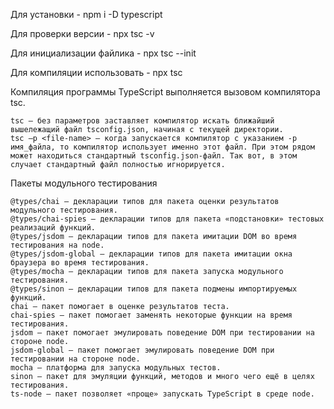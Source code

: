 Для установки - npm i -D typescript

Для проверки версии - npx tsc -v

Для инициализации файлика - npx tsc --init

Для компиляции использовать - npx tsc

Компиляция программы TypeScript выполняется вызовом компилятора tsc.

    tsc — без параметров заставляет компилятор искать ближайший вышележащий файл tsconfig.json, начиная с текущей директории.
    tsc –p <file-name> — когда запускается компилятор с указанием -p имя_файла, то компилятор использует именно этот файл. При этом рядом может находиться стандартный tsconfig.json-файл. Так вот, в этом случает стандартный файл полностью игнорируется.

Пакеты модульного тестирования 

    @types/chai — декларации типов для пакета оценки результатов модульного тестирования.
    @types/chai-spies — декларации типов для пакета «подстановки» тестовых реализаций функций.
    @types/jsdom — декларации типов для пакета имитации DOM во время тестирования на node.
    @types/jsdom-global — декларации типов для пакета имитации окна браузера во время тестирования.
    @types/mocha — декларации типов для пакета запуска модульного тестирования.
    @types/sinon — декларации типов для пакета подмены импортируемых функций.
    chai — пакет помогает в оценке результатов теста.
    chai-spies — пакет помогает заменять некоторые функции на время тестирования.
    jsdom — пакет помогает эмулировать поведение DOM при тестировании на стороне node.
    jsdom-global — пакет помогает эмулировать поведение DOM при тестировании на стороне node.
    mocha — платформа для запуска модульных тестов.
    sinon — пакет для эмуляции функций, методов и много чего ещё в целях тестирования.
    ts-node — пакет позволяет «проще» запускать TypeScript в среде node.